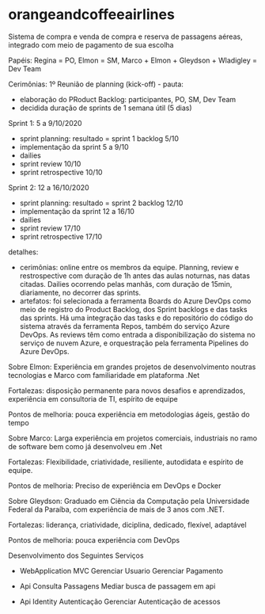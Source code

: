 # orangeandcoffeeairlines
Sistema de compra e venda de compra e reserva de passagens aéreas, integrado com meio de pagamento de sua escolha

Papéis: Regina = PO, Elmon = SM, Marco + Elmon + Gleydson + Wladigley = Dev Team

Cerimônias:
1º Reunião de planning (kick-off) - pauta:
  - elaboração do PRoduct Backlog: participantes, PO, SM, Dev Team
  - decidida duração de sprints de 1 semana útil (5 dias)
  
Sprint 1: 5 a 9/10/2020
  - sprint planning: resultado = sprint 1 backlog 5/10
  - implementação da sprint 5 a 9/10
  - dailies
  - sprint review 10/10
  - sprint retrospective 10/10

Sprint 2: 12 a 16/10/2020
  - sprint planning: resultado = sprint 2 backlog 12/10
  - implementação da sprint 12 a 16/10
  - dailies
  - sprint review 17/10
  - sprint retrospective 17/10


detalhes:
  - cerimônias: online entre os membros da equipe. Planning, review e restrospective com duração de 1h antes das aulas noturnas, nas datas citadas. Dailies ocorrendo pelas manhãs, com duração de 15min, diariamente, no decorrer das sprints.
  - artefatos: foi selecionada a ferramenta Boards do Azure DevOps como meio de registro do Product Backlog, dos Sprint backlogs e das tasks das sprints. Há uma integração das tasks e do repositório do código do sistema através da ferramenta Repos, também do serviço Azure DevOps. As reviews têm como entrada a disponibilização do sistema no serviço de nuvem Azure, e orquestração pela ferramenta Pipelines do Azure DevOps.

Sobre Elmon:
Experiência em grandes projetos de desenvolvimento noutras tecnologias e Marco com familiaridade em plataforma .Net

Fortalezas: disposição permanente para novos desafios e aprendizados, experiência em consultoria de TI, espírito de equipe

Pontos de melhoria: pouca experiência em metodologias ágeis, gestão do tempo

Sobre Marco:
Larga experiência em projetos comerciais, industriais no ramo de software bem como já desenvolveu em .Net

Fortalezas: Flexibilidade, criatividade, resiliente, autodidata e espírito de equipe.

Pontos de melhoria: Preciso de experiência em DevOps e Docker

Sobre Gleydson:
Graduado em Ciência da Computação pela Universidade Federal da Paraíba, com experiência de mais de 3 anos com .NET.

Fortalezas: liderança, criatividade, diciplina, dedicado, flexível, adaptável

Pontos de melhoria: pouca experiência com DevOps


Desenvolvimento dos Seguintes Serviços
- WebApplication MVC
  Gerenciar Usuario
  Gerenciar Pagamento

- Api Consulta Passagens
  Mediar busca de passagem em api

- Api Identity Autenticação
  Gerenciar Autenticação de acessos















